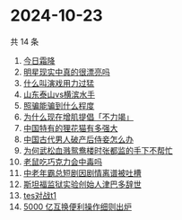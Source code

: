 # 2024-10-23

共 14 条

<!-- BEGIN ZHIHUSEARCH -->
<!-- 最后更新时间 Wed Oct 23 2024 19:03:47 GMT+0800 (China Standard Time) -->
1. [今日霜降](https://www.zhihu.com/search?q=今日霜降)
1. [明星现实中真的很漂亮吗](https://www.zhihu.com/search?q=明星现实中真的很漂亮吗)
1. [什么叫演戏用力过猛](https://www.zhihu.com/search?q=什么叫演戏用力过猛)
1. [山东泰山vs横滨水手](https://www.zhihu.com/search?q=山东泰山vs横滨水手)
1. [照骗能骗到什么程度](https://www.zhihu.com/search?q=照骗能骗到什么程度)
1. [为什么现在增肌提倡「不力竭」](https://www.zhihu.com/search?q=为什么现在增肌提倡「不力竭」)
1. [中国特有的狸花猫有多强大](https://www.zhihu.com/search?q=中国特有的狸花猫有多强大)
1. [中国古代男人破产后侍妾怎么办](https://www.zhihu.com/search?q=中国古代男人破产后侍妾怎么办)
1. [为何武松血溅鸳鸯楼时张都监的手下不帮忙](https://www.zhihu.com/search?q=为何武松血溅鸳鸯楼时张都监的手下不帮忙)
1. [老鼠吃巧克力会中毒吗](https://www.zhihu.com/search?q=老鼠吃巧克力会中毒吗)
1. [中老年霸总短剧因剧情离谱被吐槽](https://www.zhihu.com/search?q=中老年霸总短剧因剧情离谱被吐槽)
1. [斯坦福监狱实验创始人津巴多辞世](https://www.zhihu.com/search?q=斯坦福监狱实验创始人津巴多辞世)
1. [tes对战t1](https://www.zhihu.com/search?q=tes对战t1)
1. [5000 亿互换便利操作细则出炉](https://www.zhihu.com/search?q=5000%20亿互换便利操作细则出炉)
<!-- END ZHIHUSEARCH -->
